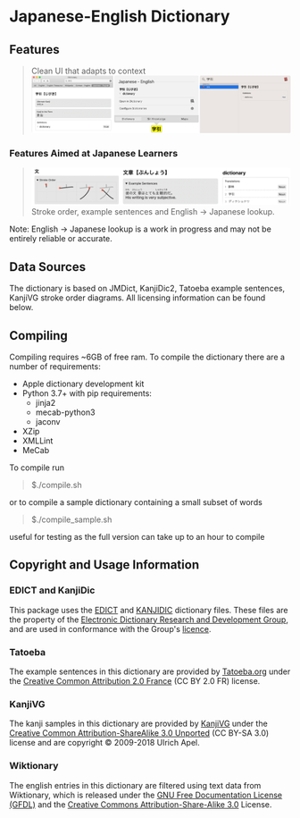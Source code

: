 # Japanese-English Dictionary

## Features
> Clean UI that adapts to context
  ![](screenshots/layouts.png)

### Features Aimed at Japanese Learners
> ![](screenshots/features.png)
  Stroke order, example sentences and English -> Japanese lookup.

Note: English -> Japanese lookup is a work in progress and may not be entirely reliable or accurate.</p>

## Data Sources
The dictionary is based on JMDict, KanjiDic2, Tatoeba example sentences, KanjiVG stroke order diagrams. All licensing information can be found below.

## Compiling
Compiling requires ~6GB of free ram.
To compile the dictionary there are a number of requirements:
 - Apple dictionary development kit
 - Python 3.7+ with pip requirements:
    - jinja2
    - mecab-python3
    - jaconv
 - XZip
 - XMLLint
 - MeCab

To compile run
> $./compile.sh

or to compile a sample dictionary containing a small subset of words
> $./compile_sample.sh

useful for testing as the full version can take up to an hour to compile

## Copyright and Usage Information
### EDICT and KanjiDic
This package uses the [EDICT](http://www.csse.monash.edu.au/~jwb/edict.html) and [KANJIDIC](http://www.csse.monash.edu.au/~jwb/kanjidic.html) dictionary files. These files are the property of the [Electronic Dictionary Research and Development Group](http://www.edrdg.org/), and are used in conformance with the Group's [licence](http://www.edrdg.org/edrdg/licence.html).

### Tatoeba
The example sentences in this dictionary are provided by [Tatoeba.org](https://tatoeba.org/eng/downloads) under the [Creative Common Attribution 2.0 France](https://creativecommons.org/licenses/by/2.0/fr/) (CC BY 2.0 FR) license.

### KanjiVG
The kanji samples in this dictionary are provided by [KanjiVG](https://kanjivg.tagaini.net/) under the [Creative Common Attribution-ShareAlike 3.0 Unported](https://creativecommons.org/licenses/by-sa/3.0/) (CC BY-SA 3.0) license and are copyright © 2009-2018 Ulrich Apel.

### Wiktionary
The english entries in this dictionary are filtered using text data from Wiktionary, which is released under the [GNU Free Documentation License (GFDL)](https://www.wikipedia.org/wiki/Wikipedia:Copyrights) and the  [Creative Commons Attribution-Share-Alike 3.0](https://creativecommons.org/licenses/by-sa/3.0/) License.